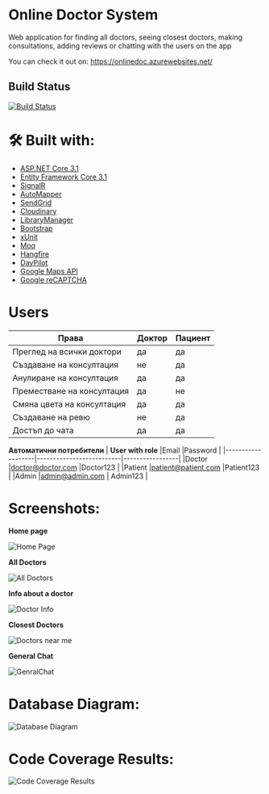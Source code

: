 # Online Doctor System
Web application for finding all doctors, seeing closest doctors, making consultations, adding reviews or chatting with the users on the app

You can check it out on: https://onlinedoc.azurewebsites.net/
## Build Status
[![Build Status](https://dev.azure.com/BobbyApostolov/Bobby_Apostolov/_apis/build/status/Boyan-Apostolov.OnlineDoctorSystem%20(1)?branchName=master)](https://dev.azure.com/BobbyApostolov/Bobby_Apostolov/_build/latest?definitionId=2&branchName=master)
# 🛠  Built with:
-   [ASP.NET Core 3.1](https://github.com/dotnet/aspnetcore)
-   [Entity Framework Core 3.1](https://github.com/dotnet/efcore)
-   [SignalR](https://github.com/SignalR/SignalR)
-   [AutoMapper](https://github.com/AutoMapper/AutoMapper)
-   [SendGrid](https://github.com/sendgrid)
-   [Cloudinary](https://github.com/cloudinary/CloudinaryDotNet)
-   [LibraryManager](https://github.com/aspnet/LibraryManager)
-   [Bootstrap](https://github.com/twbs/bootstrap)
-   [xUnit](https://github.com/xunit/xunit)
-   [Moq](https://github.com/moq/moq)
-   [Hangfire](https://github.com/HangfireIO/Hangfire)
-   [DayPilot](https://code.daypilot.org/)
-   [Google Maps API](https://github.com/googlemaps/)
-   [Google reCAPTCHA](https://www.google.com/recaptcha/about/)
# Users
|  **Права**              |Доктор			     |Пациент |
|----------------|-------------------------------|--------|
|Преглед на всички доктори  |да            |да            |
|Създаване на консултация   |не            |да            |
|Анулиране на консултация   |да            |да            |
|Преместване на консултация |да            |не            |
|Смяна цвета на консултация |да            |да            |
|Създаване на ревю          |не            |да            |
|Достъп до чата             |да            |да            |

 **Автоматични потребители**
| **User with role** |Email                    |Password         |
|-------------------|--------------------------|-----------------|
|Doctor			        |doctor@doctor.com         |Doctor123        | 
|Patient            |patient@patient.com       |Patient123       | 
|Admin		          |admin@admin.com           | Admin123        |

# Screenshots:
**Home page**

![Home Page](https://cdn1.bbcode0.com/uploads/2020/12/12/a74f62376ac1b066b5b70d90ec56d1dd-full.png)

**All Doctors**

![All Doctors](https://cdn1.bbcode0.com/uploads/2020/12/13/7c39c1024b5344fe1b7dcbdc1a1d4612-full.png)

**Info about a doctor**

![Doctor Info](https://cdn1.bbcode0.com/uploads/2020/12/13/873e5a503c253731e911358c4fcd1902-full.png)

**Closest Doctors**

![Doctors near me](https://cdn1.bbcode0.com/uploads/2020/12/13/815364e95433a04c6bf1c3d3d1ab7f18-full.png)

**General Chat**

![GenralChat](https://cdn1.bbcode0.com/uploads/2020/12/13/50adfc1873c54e44141f16d7d1cca6e9-full.png)

# Database Diagram:
![Database Diagram](https://cdn1.bbcode0.com/uploads/2020/12/21/382e82bc79fe018a2c886e791b8bd333-full.png)

# Code Coverage Results:
![Code Coverage Results](https://cdn1.bbcode0.com/uploads/2020/12/12/19db8200e005b0cc795c4acc39ed547a-full.png)


